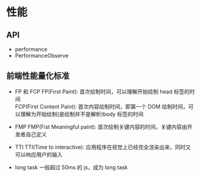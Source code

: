# 性能

## API

- performance
- PerformanceObserve

## 前端性能量化标准

- FP 和 FCP
  FP(First Paint): 首次绘制时间，可以理解开始绘制 head 标签的时间  
  FCP(First Content Paint): 首次内容绘制时间，即第一个 DOM 绘制时间，可以理解为开始绘制(是绘制并不是解析)body 标签的时间

- FMP
  FMP(Fist Meaningful paint): 首次绘制关键内容的时间，关键内容由开发者自己定义

- TTI
  TTI(Time to interactive): 应用程序在视觉上已经完全渲染出来，同时又可以响应用户的输入

- long task
  一般超过 50ms 的 js，成为 long task
